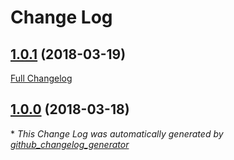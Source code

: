 # Change Log

## [1.0.1](https://github.com/gordonbanderson/homepage-ss4-bootstrap-theme/tree/1.0.1) (2018-03-19)
[Full Changelog](https://github.com/gordonbanderson/homepage-ss4-bootstrap-theme/compare/1.0.0...1.0.1)

## [1.0.0](https://github.com/gordonbanderson/homepage-ss4-bootstrap-theme/tree/1.0.0) (2018-03-18)


\* *This Change Log was automatically generated by [github_changelog_generator](https://github.com/skywinder/Github-Changelog-Generator)*